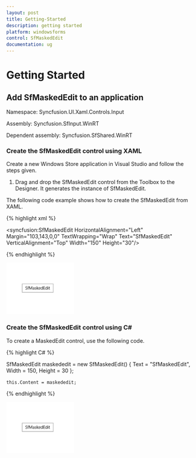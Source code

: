 ```yaml
---
layout: post
title: Getting-Started
description: getting started
platform: windowsforms
control: SfMaskedEdit
documentation: ug
---
```


# Getting Started

## Add SfMaskedEdit to an application

Namespace: Syncfusion.UI.Xaml.Controls.Input

Assembly: Syncfusion.SfInput.WinRT

Dependent assembly: Syncfusion.SfShared.WinRT

### Create the SfMaskedEdit control using XAML

Create a new Windows Store application in Visual Studio and follow the steps given.

1. Drag and drop the SfMaskedEdit control from the Toolbox to the Designer. It generates the instance of SfMaskedEdit.

The following code example shows how to create the SfMaskedEdit from XAML.




{% highlight xml %}


<syncfusion:SfMaskedEdit HorizontalAlignment="Left" Margin="103,143,0,0" TextWrapping="Wrap" Text="SfMaskedEdit" VerticalAlignment="Top" Width="150" Height="30"/>

{% endhighlight %}

![](Getting-Started_images/Getting-Started_img1.png)



### Create the SfMaskedEdit control using C#

To create a MaskedEdit control, use the following code.




{% highlight C# %}



   SfMaskedEdit maskededit = new SfMaskedEdit() { Text = "SfMaskedEdit", Width = 150, Height = 30 };

    this.Content = maskededit;

{% endhighlight %}

![](Getting-Started_images/Getting-Started_img2.png) 



